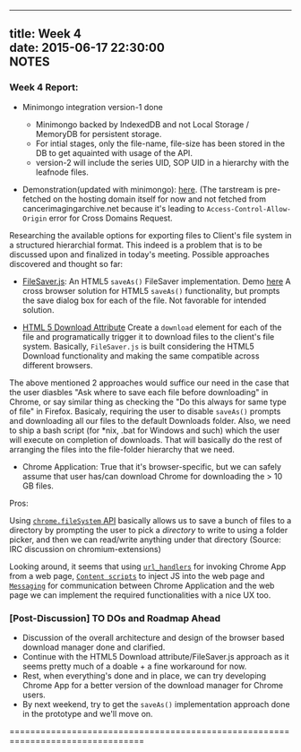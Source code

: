 -------------------------
title: Week 4  
date: 2015-06-17 22:30:00  
NOTES  
-------------------------

### Week 4 Report:
  - Minimongo integration version-1 done
    - Minimongo backed by IndexedDB and not Local Storage / MemoryDB for
    persistent storage.
    - For intial stages, only the file-name, file-size has been stored in the DB
    to get aquainted with usage of the API.
    - version-2 will include the series UID, SOP UID in a hierarchy with the
    leafnode files.  

  - Demonstration(updated with minimongo): [here](http://researchweb.iiit.ac.in/~tejas.shah/gsoc15/browserBased/).
  (The tarstream is pre-fetched on the hosting domain itself for now and not
   fetched from cancerimagingarchive.net because it's leading to
   `Access-Control-Allow-Origin` error for Cross Domains Request.

  Researching the available options for exporting files to Client's file
  system in a structured hierarchial format. This indeed is a problem that is to
  be discussed upon and finalized in today's meeting. Possible approaches
  discovered and thought so far:
  - [FileSaver.js](https://github.com/eligrey/FileSaver.js): An HTML5
  `saveAs()` FileSaver implementation. Demo [here](http://eligrey.com/demos/FileSaver.js/)
  A cross browser solution for HTML5 `saveAs()` functionality, but prompts the
  save dialog box for each of the file. Not favorable for intended solution.  

  - [HTML 5 Download Attribute](http://updates.html5rocks.com/2011/08/Downloading-resources-in-HTML5-a-download)
  Create a `download` element for each of the file and programatically trigger
  it to download files to the client's file system. Basically, `FileSaver.js`
  is built considering the HTML5 Download functionality and making the same
  compatible across different browsers.  

  The above mentioned 2 approaches would suffice our need in the case that the
  user diasbles "Ask where to save each file before downloading" in Chrome, or
  say similar thing as checking the "Do this always for same type of file" in
  Firefox. Basicaly, requiring the user to disable `saveAs()` prompts and
  downloading all our files to the default Downloads folder. Also, we need to
  ship a bash script (for \*nix, .bat for Windows and such) which the user will
  execute on completion of downloads. That will basically do the rest of
  arranging the files into the file-folder hierarchy that we need.  

  - Chrome Application: True that it's browser-specific, but we can safely
  assume that user has/can download Chrome for downloading the > 10 GB files.  

  Pros:  

  Using [`chrome.fileSystem` API](https://developer.chrome.com/apps/fileSystem)
  basically allows us to save a bunch of files to a directory by prompting
  the user to pick a *directory* to write to using a folder picker, and then
  we can read/write anything under that directory (Source: IRC discussion on
  chromium-extensions)  

  Looking around, it seems that using [`url_handlers`](https://developer.chrome.com/apps/manifest/url_handlers)
  for invoking Chrome App from a web page, [`Content scripts`](https://developer.chrome.com/extensions/content_scripts)
  to inject JS into the web page and [`Messaging`](https://developer.chrome.com/extensions/messaging#external-webpage)
  for communication between Chrome Application and the web page we can
  implement the required functionalities with a nice UX too.  

### [Post-Discussion] TO DOs and Roadmap Ahead

  - Discussion of the overall architecture and design of the browser based
  download manager done and clarified.
  - Continue with the HTML5 Download attribute/FileSaver.js approach as it seems
  pretty much of a doable + a fine workaround for now.
  - Rest, when everything's done and in place, we can try developing Chrome App
  for a better version of the download manager for Chrome users.
  - By next weekend, try to get the `saveAs()` implementation approach done in
  the prototype and we'll move on.

================================================================================
